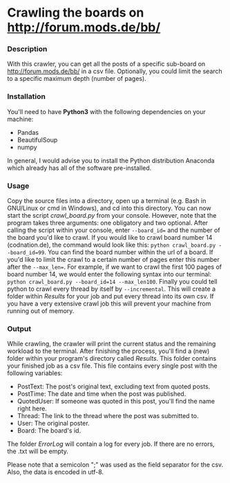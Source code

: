 # Crawling the boards on http://forum.mods.de/bb/

### Description
With this crawler, you can get all the posts of a specific sub-board on http://forum.mods.de/bb/ in a csv file. Optionally, you could limit the search to a specific maximum depth (number of pages).

### Installation
You'll need to have **Python3** with the following dependencies on your machine:
- Pandas
- BeautifulSoup
- numpy

In general, I would advise you to install the Python distribution Anaconda which already has all of the software pre-installed.

### Usage
Copy the source files into a directory, open up a terminal (e.g. Bash in GNU/Linux or cmd in Windows), and cd into this directory. You can now start the script *crawl_board.py* from your console. However, note that the program takes three arguments: one obligatory and two optional. After calling the script within your console, enter `--board_id=` and the number of the board you'd like to crawl. If you would like to crawl board number 14 (codnation.de), the command would look like this: `python crawl_board.py --board_id=99`.
You can find the board number within the url of a board. If you'd like to limit the crawl to a certain number of pages enter this number after the `--max_len=`. For example, if we want to crawl the first 100 pages of board number 14, we would enter the following syntax into our terminal: `python crawl_board.py --board_id=14 --max_len100`. Finally you could tell python to crawl every thread by itself by `--incremental`. This will create a folder within *Results* for your job and put every thread into its own csv. If you have a very extensive crawl job this will prevent your machine from running out of memory.

### Output
While crawling, the crawler will print the current status and the remaining workload to the terminal. After finishing the process, you'll find a (new) folder within your program's directory called *Results*. This folder contains your finished job as a csv file. This file contains every single post with the following variables:
- PostText: The post's original text, excluding text from quoted posts.
- PostTime: The date and time when the post was published.
- QuotedUser: If someone was quoted in this post, you'll find the name right here.
- Thread: The link to the thread where the post was submitted to.
- User: The original poster.
- Board: The board's id.

The folder *ErrorLog* will contain a log for every job. If there are no errors, the .txt will be empty.

Please note that a semicolon ";" was used as the field separator for the csv. Also, the data is encoded in utf-8.
